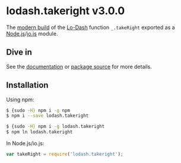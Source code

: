 # lodash.takeright v3.0.0

The [modern build](https://github.com/lodash/lodash/wiki/Build-Differences) of the [Lo-Dash](https://lodash.com/) function `_.takeRight` exported as a [Node.js](http://nodejs.org/)/[io.js](https://iojs.org/) module.

## Dive in

See the [documentation](https://lodash.com/docs#takeRight) or [package source](https://github.com/lodash/lodash/blob/3.0.0-npm-packages/lodash.takeright/index.js) for more details.

## Installation

Using npm:

```bash
$ {sudo -H} npm i -g npm
$ npm i --save lodash.takeright

$ {sudo -H} npm i -g lodash.takeright
$ npm ln lodash.takeright
```

In Node.js/io.js:

```js
var takeRight = require('lodash.takeright');
```
